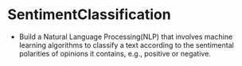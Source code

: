 # SentimentClassification

-	Build a Natural Language Processing(NLP) that involves machine learning algorithms to classify a text according to the sentimental polarities of opinions it contains, e.g., positive or negative.
